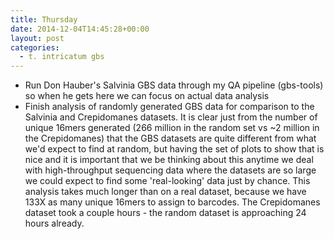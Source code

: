 ```yaml
---
title: Thursday
date: 2014-12-04T14:45:28+00:00
layout: post
categories:
  - t. intricatum gbs
---
```

  * Run Don Hauber's Salvinia GBS data through my QA pipeline (gbs-tools) so when he gets here we can focus on actual data analysis
  * Finish analysis of randomly generated GBS data for comparison to the Salvinia and Crepidomanes datasets. It is clear just from the number of unique 16mers generated (266 million in the random set vs ~2 million in the Crepidomanes) that the GBS datasets are quite different from what we'd expect to find at random, but having the set of plots to show that is nice and it is important that we be thinking about this anytime we deal with high-throughput sequencing data where the datasets are so large we could expect to find some 'real-looking' data just by chance. This analysis takes much longer than on a real dataset, because we have 133X as many unique 16mers to assign to barcodes. The Crepidomanes dataset took a couple hours - the random dataset is approaching 24 hours already.
